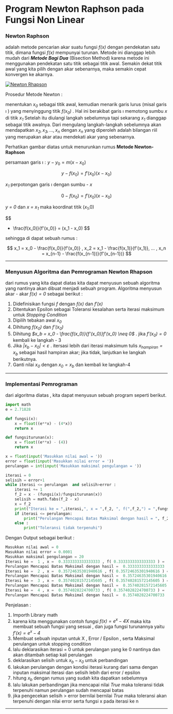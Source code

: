 # Program Newton Raphson pada Fungsi Non Linear

### **Newton Raphson**

adalah metode pencarian akar suatu fungsi *$f(x)$* dengan pendekatan satu titik, dimana fungsi *$f(x)$* mempunyai turunan. Metode ini dianggap lebih mudah dari ***Metode Bagi Dua*** (Bisection Method) karena metode ini menggunakan pendekatan satu titik sebagai titik awal. Semakin dekat titik awal yang kita pilih dengan akar sebenarnya, maka semakin cepat konvergen ke akarnya.

[![Newton Rhapson](..\assets\images\MetodeNewton-Rapshon.jpg)](..\assets\images\MetodeNewton-Rapshon.jpg)

Prosedur Metode Newton :

menentukan *$x_0$* sebagai titik awal, kemudian menarik garis lurus (misal garis $\imath$ ) yang menyinggung titik *$f(x_0)$* . Hal ini berakibat garis $\imath$ memotong sumbu *$x$* di titik *$x_1$* Setelah itu diulangi langkah sebelumnya tapi sekarang *$x_1$* dianggap sebagai titik awalnya. Dari mengulang langkah-langkah sebelumnya akan mendapatkan *$x_2 , x_3 , ... , x_n$* dengan *$x_n$* yang diperoleh adalah bilangan riil yang merupakan akar atau mendekati akar yang sebenarnya.

Perhatikan gambar diatas untuk menurunkan rumus **Metode Newton-Raphson**

persamaan garis $\imath : y - y_0 = m(x - x_0)$


$$
y - f(x_0) = f'(x_0)(x - x_0)
$$

*$x_1$* perpotongan garis $\imath$ dengan sumbu - *x*

$$
0 - f(x_0) = f'(x_0)(x - x_0)
$$


*y = 0* dan *x = $x_1$* maka koordinat titik (*$x_1$*,0)


$$
- \frac{f(x_0)}{f'(x_0)} = (x_1 - x_0)
$$


sehingga di dapat sebuah rumus :


$$
x_1 = x_0 - \frac{f(x_0)}{f'(x_0)} , x_2 = x_1 - \frac{f(x_1)}{f'(x_1)}, ... , x_n = x_{n-1} - \frac{f(x_{n-1})}{f'(x_{n-1})}
$$

------

### **Menyusun Algoritma dan Pemrograman Newton Rhapson**

dari rumus yang kita dapat diatas kita dapat menyusun sebuah algoritma yang nantinya akan dibuat menjadi sebuah program. Algoritma menyusun akar - akar *$f(x) = 0$* sebagai berikut :

1. Didefinisikan fungsi *$f$* dengan *$f(x)$* dan *$f'(x)$*
2. Ditentukan Epsilon sebagai Toleransi kesalahan serta iterasi maksimum untuk *Stopping Condition*
3. Dipilih tebakan awal *$x_0$* 
4. Dihitung *f($x_0$)* dan *f'($x_0$)*
5. Dihitung *$x_b = x_0 - \frac{f(x_0)}{f'(x_0)}f'(x_0) \neq 0$* .  jika *$f'(x_0) = 0$* kembali ke langkah - 3
6. Jika *$\left | x_b - x_0 \right | < \varepsilon$* . itersasi lebih dari iterasi maksimum tulis *$x_{hampiran} = x_b$* sebagai hasil hampiran akar; jika tidak, lanjutkan ke langkah berikutnya.
7. Ganti nilai *$x_0$* dengan *$x_0 = x_b$* dan kembali ke langkah-4

------

### **Implementasi Pemrograman**

dari algoritma diatas , kita dapat menyusun sebuah program seperti berikut.



```python
import math
e = 2.71828

def fungsi(x):
    x = float((e**x) - (4*x))
    return x

def fungsiturunan(x):
    x = float((e**x) - (4))
    return x

x = float(input('Masukkan nilai awal = '))
error = float(input('Masukkan nilai error = '))
perulangan = int(input('Masukkan maksimal pengulangan = '))

iterasi = 0
selisih = error+1
while iterasi <= perulangan  and selisih>error :
    iterasi += 1
    f_2 = x - (fungsi(x)/fungsiturunan(x))
    selisih = math.fabs(f_2 - x)
    x = f_2
    print("Iterasi ke = ",iterasi,", x = ",f_2, ", f(",f_2,") = ",fungsi(f_2),", selisih = ",error)
    if iterasi <= perulangan:
        print("Perulangan Mencapai Batas Maksimal dengan hasil = ", f_2)
    else :
        print("Toleransi tidak terpenuhi")

```



Dengan Output sebagai berikut :



```python
Masukkan nilai awal = 0
Masukkan nilai error = 0.0001
Masukkan maksimal pengulangan = 20
Iterasi ke =  1 , x =  0.3333333333333333 , f( 0.3333333333333333 ) =  0.06227877883196098 , selisih =  0.0001
Perulangan Mencapai Batas Maksimal dengan hasil =  0.3333333333333333
Iterasi ke =  2 , x =  0.35724635301940616 , f( 0.35724635301940616 ) =  0.0004022049593612742 , selisih =  0.0001
Perulangan Mencapai Batas Maksimal dengan hasil =  0.35724635301940616
Iterasi ke =  3 , x =  0.35740281572145605 , f( 0.35740281572145605 ) =  1.734656973617632e-08 , selisih =  0.0001
Perulangan Mencapai Batas Maksimal dengan hasil =  0.35740281572145605
Iterasi ke =  4 , x =  0.3574028224700733 , f( 0.3574028224700733 ) =  -6.439293542825908e-15 , selisih =  0.0001
Perulangan Mencapai Batas Maksimal dengan hasil =  0.3574028224700733
```



Penjelasan :

1. Importh Library math
2. karena kita menggunakan contoh fungsi *$f(x) = e^x - 4X$* maka kita membuat sebuah fungsi yang sesuai , dan juga fungsi turunannya yaitu *$f'(x) = e^x - 4$*
3. Membuat sebuah inputan untuk X , Error / Epsilon , serta Maksimal perulangan untuk stopping condition
4. lalu deklarasikan iterasi = 0 untuk perulangan yang ke 0  nantinya dan akan ditambah setiap kali perulangan
5. deklarasikan selisih untuk *$x_b - x_0$*  untuk perbandingan
6. lakukan perulangan dengan kondisi iterasi kurang dari sama dengan inputan maksimal iterasi dan selisih lebih dari error / epsilon
7. hitung *$x_b$* dengan rumus yang sudah kita dapatkan sebelumnya
8. lalu lakukan perbandingan jika mencapai nilai *True* maka toleransi tidak terpenuhi namun perulangan sudah mencapai batas
9. jika pengecekan selisih > error bernilai bernilai *True* maka toleransi akan terpenuhi dengan nilai error serta fungsi x pada iterasi ke n



------

